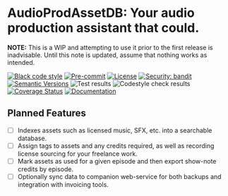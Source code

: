 # AudioProdAssetDB: Your audio production assistant that could.

**NOTE:** This is a WIP and attempting to use it prior to the first release is inadvisable. Until this note is updated, assume that nothing works as intended.

[![Black code style](https://img.shields.io/badge/code%20style-black-000000.svg)](https://github.com/ambv/black)
[![Pre-commit](https://img.shields.io/badge/pre--commit-enabled-brightgreen?logo=pre-commit&logoColor=white)](https://github.com/andrlik/AudProdAssetDB/blob/main/.pre-commit-config.yaml)
[![License](https://img.shields.io/github/license/andrlik/AudProdAssetDB)](https://github.com/andrlik/AudProdAssetDB/blob/main/LICENSE)
[![Security: bandit](https://img.shields.io/badge/security-bandit-green.svg)](https://github.com/PyCQA/bandit)
[![Semantic Versions](https://img.shields.io/badge/%20%20%F0%9F%93%A6%F0%9F%9A%80-semantic--versions-e10079.svg)](https://github.com/andrlik/AudProdAssetDB/releases)
![Test results](https://github.com/andrlik/AudProdAssetDB/actions/workflows/ci.yml/badge.svg)
![Codestyle check results](https://github.com/andrlik/AudProdAssetDB/actions/workflows/codestyle.yml/badge.svg)
[![Coverage Status](https://coveralls.io/repos/github/andrlik/AudProdAssetDB/badge.svg?branch=main)](https://coveralls.io/github/andrlik/AudProdAssetDB?branch=main)
[![Documentation](https://img.shields.io/badge/docs-mkdocs-blue)](https://andrlik.github.io/AudProdAssetDB/)

## Planned Features

- [ ] Indexes assets such as licensed music, SFX, etc. into a searchable database.
- [ ] Assign tags to assets and any credits required, as well as recording license sourcing for your freelance work.
- [ ] Mark assets as used for a given episode and then export show-note credits by episode.
- [ ] Optionally sync data to companion web-service for both backups and integration with invoicing tools.
